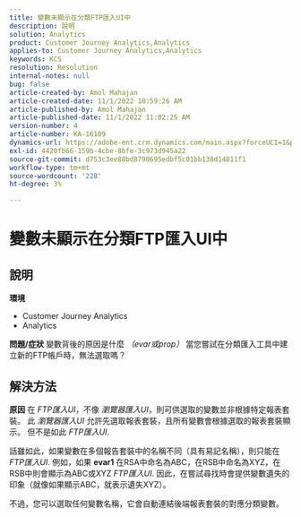 ```yaml
---
title: 變數未顯示在分類FTP匯入UI中
description: 說明
solution: Analytics
product: Customer Journey Analytics,Analytics
applies-to: Customer Journey Analytics,Analytics
keywords: KCS
resolution: Resolution
internal-notes: null
bug: false
article-created-by: Amol Mahajan
article-created-date: 11/1/2022 10:59:26 AM
article-published-by: Amol Mahajan
article-published-date: 11/1/2022 11:02:25 AM
version-number: 4
article-number: KA-16109
dynamics-url: https://adobe-ent.crm.dynamics.com/main.aspx?forceUCI=1&pagetype=entityrecord&etn=knowledgearticle&id=5dd8dc3b-d459-ed11-9561-6045bd006a22
exl-id: 4420fb66-159b-4cbe-8bfe-3c973d945a22
source-git-commit: d753c3ee88bd8790695edbf5c01bb138d14811f1
workflow-type: tm+mt
source-wordcount: '228'
ht-degree: 3%

---
```


# 變數未顯示在分類FTP匯入UI中

## 說明

<b>環境</b>
- Customer Journey Analytics
- Analytics



<b>問題/症狀</b>
變數背後的原因是什麼 *（evar或prop）* 當您嘗試在分類匯入工具中建立新的FTP帳戶時，無法選取嗎？


## 解決方法

<b>原因</b>
在 *FTP匯入UI*，不像 *瀏覽器匯入UI*，則可供選取的變數並非根據特定報表套裝。 此 *瀏覽器匯入UI* 允許先選取報表套裝，且所有變數會根據選取的報表套裝顯示。 但不是如此 *FTP匯入UI*.

話雖如此，如果變數在多個報告套裝中的名稱不同（具有易記名稱），則只能在 *FTP匯入UI*. 例如，如果 <b>evar1</b> 在RSA中命名為ABC，在RSB中命名為XYZ，在RSB中則會顯示為ABC或XYZ *FTP匯入UI*. 因此，在嘗試尋找時會提供變數遺失的印象（就像如果顯示ABC，就表示遺失XYZ）。

不過，您可以選取任何變數名稱，它會自動連結後端報表套裝的對應分類變數。
